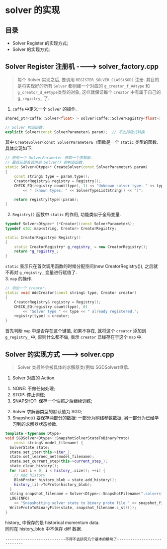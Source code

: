 # solver 的实现  
## 目录   
- Solver Register 的实现方式;   
- Solver 的实现方式;   

## Solver Register 注册机 ----> solver_factory.cpp   
> 每个 Solver 实现之后, 要调用 `REGISTER_SOLVER_CLASS(SGD)` 注册. 其目的是将实现好的所有 `Solver` 都创建一个对应的 `g_creator_f_##type` 和 `g_creator_d_##type`类型的对象, 这样就保证每个 `creator` 中有属于自己的 g`_registry_` 了.   

1. `caffe` 中定义一个 `Solver` 的操作.     
```cpp
shared_ptr<caffe::Solver<float> > solver(caffe::SolverRegistry<float>::CreateSolver(solver_param))   

// Solver 构造函数.   
explicit Solver(const SolverParameter& param);  // 不支持隐式转换
```
其中 `CreateSolver(const SolverParameter& )`函数是一个 `static` 类型的函数. 具体实现如下:  
```cpp
// 使用一个 SolverParameter 获取一个求解器.   
// 最后还是会调用到 Solver() 的构造函数.   
static Solver<Dtype>* CreateSolver(const SolverParameter& param) 
{
    const string& type = param.type();
    CreatorRegistry& registry = Registry();
    CHECK_EQ(registry.count(type), 1) << "Unknown solver type: " << type
        << " (known types: " << SolverTypeListString() << ")";
    
    return registry[type](param);
}
```
2. `Registry()` 函数中 `static` 的作用, 功能类似于全局变量.   
```cpp
typedef Solver<Dtype>* (*Creator)(const SolverParameter&);
typedef std::map<string, Creator> CreatorRegistry;

static CreatorRegistry& Registry() 
{
    static CreatorRegistry* g_registry_ = new CreatorRegistry();
    return *g_registry_;
}
```
`static` 表示只在首次调用函数的时候分配空间(new CreatorRegistry()), 之后就不再对 `g_registry_` 变量进行赋值了.   
3. `map` 的操作.   
```cpp
// 添加一个 creator.
static void AddCreator(const string& type, Creator creator) 
{
    CreatorRegistry& registry = Registry();
    CHECK_EQ(registry.count(type), 0)
        << "Solver type " << type << " already registered.";
    registry[type] = creator;
}
```
首先判断 `map` 中是否存在这个键值, 如果不存在, 就将这个 `creator` 添加到 `g_registry_` 中, 否则什么都不做, 表示 `creator` 已经存在于这个 `map` 中.   

## Solver 的实现方式 ---> solver.cpp
> Solver 类最终会被具体的求解器类(例如 SGDSolver)继承.   

1. Solver 对应的 Action.   
 1) NONE: 不做任何处理;   
 2) STOP: 停止训练;   
 3) SNAPSHOT: 保存一个快照之后继续训练;   
2. Solver 求解器类型的默认值为 SGD; 
3. Snapshot() 要保存两部分的数据: 一部分为网络参数数据, 另一部分为已经学习到的求解器状态参数.   
```cpp
template <typename Dtype>
void SGDSolver<Dtype>::SnapshotSolverStateToBinaryProto(
    const string& model_filename) {
  SolverState state;
  state.set_iter(this->iter_);
  state.set_learned_net(model_filename);
  state.set_current_step(this->current_step_);
  state.clear_history();
  for (int i = 0; i < history_.size(); ++i) {
    // Add history
    BlobProto* history_blob = state.add_history();
    history_[i]->ToProto(history_blob);
  }
  string snapshot_filename = Solver<Dtype>::SnapshotFilename(".solverstate");
  LOG(INFO)
    << "Snapshotting solver state to binary proto file " << snapshot_filename;
  WriteProtoToBinaryFile(state, snapshot_filename.c_str());
}
```
history_ 中保存的是 historical momentum data.   
同时在 history_blob 中不保存 diff 数据.   

`---------------------------不得不去研究几个基本的模块了----------------------------`

